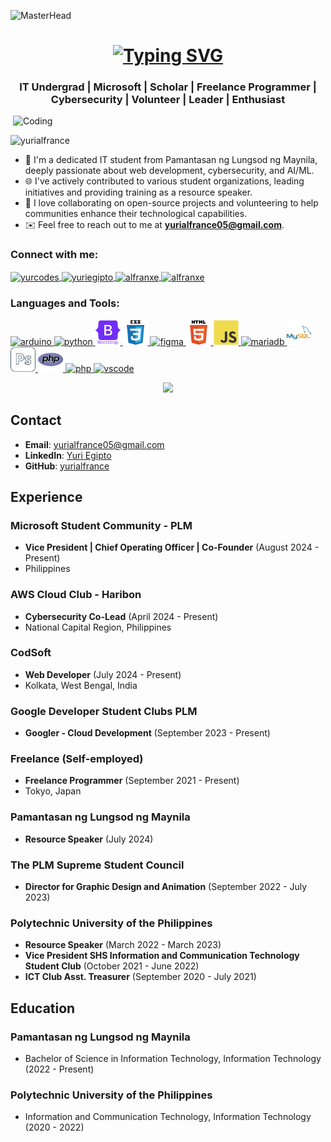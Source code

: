 ![MasterHead](https://media.licdn.com/dms/image/D5616AQEnV_svWSyCmg/profile-displaybackgroundimage-shrink_350_1400/0/1690743089535?e=1727913600&v=beta&t=CfFrgVNd-aw1llz5s7xoWdpjlh22HCnugOfSTlFS2ms)

<h1 align="center">
  <a href="https://git.io/typing-svg">
    <img src="https://readme-typing-svg.herokuapp.com?font=Fira+Code&size=30&duration=3000&pause=500&center=true&width=444&height=55&lines=Mabuhay!+I'am+Yuri!;Volunteer;Leader;Freelance+Programmer;Web+Developer" alt="Typing SVG" />
  </a>
</h1>

<h3 align="center">IT Undergrad | Microsoft | Scholar | Freelance Programmer | Cybersecurity | Volunteer | Leader | Enthusiast</h3>

<a href="https://www.facebook.com/plmmsc" target="blank">
  <img align="right" alt="Coding" width="500" src="https://scontent.fmnl33-1.fna.fbcdn.net/v/t39.30808-6/454367889_915125600632813_8988608152099054641_n.jpg?_nc_cat=100&ccb=1-7&_nc_sid=6ee11a&_nc_eui2=AeE8YsLm2dgoNpW8E5JE8rSX8Vzr7lwFIO7xXOvuXAUg7oWSG1DnAgV-KQVW3yW25R0TCCBSEd8IxYHDMwME2kfM&_nc_ohc=1_6v6EDSuvQQ7kNvgHxT_n_&_nc_ht=scontent.fmnl33-1.fna&oh=00_AYCxUW-9_cZPU0S0vQwckAXB3_JngHrmI1dy0MlwoiW0pg&oe=66B97152" alt="">
</a>

<br>

<p align="left">
  <img src="https://komarev.com/ghpvc/?username=yurialfrance&label=Profile%20views&color=0e75b6&style=flat" alt="yurialfrance" />
</p>

- 🌟 I'm a dedicated IT student from Pamantasan ng Lungsod ng Maynila, deeply passionate about web development, cybersecurity, and AI/ML.
- 🌐 I've actively contributed to various student organizations, leading initiatives and providing training as a resource speaker.
- 🤝 I love collaborating on open-source projects and volunteering to help communities enhance their technological capabilities.
- ✉️ Feel free to reach out to me at **yurialfrance05@gmail.com**.

<h3 align="left">Connect with me:</h3>
<p align="left">
  <a href="https://twitter.com/yurcodes" target="blank">
    <img align="center" src="https://pbs.twimg.com/profile_images/1683352940466061313/ROqzFNVh_400x400.jpg" alt="yurcodes" height="30" width="40" />
  </a>
  <a href="https://linkedin.com/in/yuriegipto" target="blank">
    <img align="center" src="https://raw.githubusercontent.com/rahuldkjain/github-profile-readme-generator/master/src/images/icons/Social/linked-in-alt.svg" alt="yuriegipto" height="30" width="40" />
  </a>
  <a href="https://instagram.com/alfranxe" target="blank">
    <img align="center" src="https://raw.githubusercontent.com/rahuldkjain/github-profile-readme-generator/master/src/images/icons/Social/instagram.svg" alt="alfranxe" height="30" width="40" />
  </a>
  <a href="https://g.dev/yurialfrance" target="blank">
    <img align="center" src="https://static-00.iconduck.com/assets.00/google-developers-icon-512x375-71caqmw3.png" alt="alfranxe" height="30" width="40" />
  </a>
</p>

<h3 align="left">Languages and Tools:</h3>
<p align="left">
  <a href="https://www.arduino.cc/" target="_blank" rel="noreferrer">
    <img src="https://cdn.worldvectorlogo.com/logos/arduino-1.svg" alt="arduino" width="40" height="40" />
  </a>
  <a href="https://www.python.org/" target="_blank" rel="noreferrer">
    <img src="https://upload.wikimedia.org/wikipedia/commons/thumb/c/c3/Python-logo-notext.svg/1869px-Python-logo-notext.svg.png" alt="python" width="40" height="40" />
  </a>
  <a href="https://getbootstrap.com" target="_blank" rel="noreferrer">
    <img src="https://raw.githubusercontent.com/devicons/devicon/master/icons/bootstrap/bootstrap-plain-wordmark.svg" alt="bootstrap" width="40" height="40" />
  </a>
  <a href="https://www.w3schools.com/css/" target="_blank" rel="noreferrer">
    <img src="https://raw.githubusercontent.com/devicons/devicon/master/icons/css3/css3-original-wordmark.svg" alt="css3" width="40" height="40" />
  </a>
  <a href="https://www.figma.com/" target="_blank" rel="noreferrer">
    <img src="https://www.vectorlogo.zone/logos/figma/figma-icon.svg" alt="figma" width="40" height="40" />
  </a>
  <a href="https://www.w3.org/html/" target="_blank" rel="noreferrer">
    <img src="https://raw.githubusercontent.com/devicons/devicon/master/icons/html5/html5-original-wordmark.svg" alt="html5" width="40" height="40" />
  </a>
  <a href="https://developer.mozilla.org/en-US/docs/Web/JavaScript" target="_blank" rel="noreferrer">
    <img src="https://raw.githubusercontent.com/devicons/devicon/master/icons/javascript/javascript-original.svg" alt="javascript" width="40" height="40" />
  </a>
  <a href="https://mariadb.org/" target="_blank" rel="noreferrer">
    <img src="https://www.vectorlogo.zone/logos/mariadb/mariadb-icon.svg" alt="mariadb" width="40" height="40" />
  </a>
  <a href="https://www.mysql.com/" target="_blank" rel="noreferrer">
    <img src="https://raw.githubusercontent.com/devicons/devicon/master/icons/mysql/mysql-original-wordmark.svg" alt="mysql" width="40" height="40" />
  </a>
  <a href="https://www.photoshop.com/en" target="_blank" rel="noreferrer">
    <img src="https://raw.githubusercontent.com/devicons/devicon/master/icons/photoshop/photoshop-line.svg" alt="photoshop" width="40" height="40" />
  </a>
  <a href="https://www.php.net" target="_blank" rel="noreferrer">
    <img src="https://raw.githubusercontent.com/devicons/devicon/master/icons/php/php-original.svg" alt="php" width="40" height="40" />
  </a>
  <a href="https://github.com/yurialfrance" target="_blank" rel="noreferrer">
    <img src="https://icones.pro/wp-content/uploads/2021/06/symbole-github-violet.png" alt="php" width="40" height="40" />
  </a>
  <a href="https://code.visualstudio.com/" target="_blank" rel="noreferrer">
    <img src="https://upload.wikimedia.org/wikipedia/commons/thumb/9/9a/Visual_Studio_Code_1.35_icon.svg/2048px-Visual_Studio_Code_1.35_icon.svg.png" alt="vscode" width="40" height="40" />
  </a>
</p>

<div align="center">
  <img src="https://github-readme-stats.vercel.app/api/top-langs/?username=yurialfrance&langs_count=8&bg_color=45,666666,333333&title_color=fff&text_color=fff" width="400" />
</div>

## Contact
- **Email**: yurialfrance05@gmail.com
- **LinkedIn**: [Yuri Egipto](https://linkedin.com/in/yuriegipto)
- **GitHub**: [yurialfrance](https://github.com/yurialfrance)

## Experience
### Microsoft Student Community - PLM
- **Vice President | Chief Operating Officer | Co-Founder** (August 2024 - Present)
- Philippines

### AWS Cloud Club - Haribon
- **Cybersecurity Co-Lead** (April 2024 - Present)
- National Capital Region, Philippines

### CodSoft
- **Web Developer** (July 2024 - Present)
- Kolkata, West Bengal, India

### Google Developer Student Clubs PLM
- **Googler - Cloud Development** (September 2023 - Present)

### Freelance (Self-employed)
- **Freelance Programmer** (September 2021 - Present)
- Tokyo, Japan

### Pamantasan ng Lungsod ng Maynila
- **Resource Speaker** (July 2024)

### The PLM Supreme Student Council
- **Director for Graphic Design and Animation** (September 2022 - July 2023)

### Polytechnic University of the Philippines
- **Resource Speaker** (March 2022 - March 2023)
- **Vice President SHS Information and Communication Technology Student Club** (October 2021 - June 2022)
- **ICT Club Asst. Treasurer** (September 2020 - July 2021)

## Education
### Pamantasan ng Lungsod ng Maynila
- Bachelor of Science in Information Technology, Information Technology (2022 - Present)

### Polytechnic University of the Philippines
- Information and Communication Technology, Information Technology (2020 - 2022)
